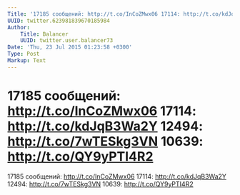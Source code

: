 ```yaml
---
Title: '17185 сообщений: http://t.co/InCoZMwx06 17114: http://t.co/kdJqB3Wa2Y 12494: http://t.co/7wTESkg3VN 10639: http://t.co/QY9yPTI4R2'
UUID: twitter.623981839670185984
Author:
    Title: Balancer
    UUID: twitter.user.balancer73
Date: 'Thu, 23 Jul 2015 01:23:58 +0300'
Type: Post
Markup: Text
---
```


# 17185 сообщений: http://t.co/InCoZMwx06 17114: http://t.co/kdJqB3Wa2Y 12494: http://t.co/7wTESkg3VN 10639: http://t.co/QY9yPTI4R2

17185 сообщений: http://t.co/InCoZMwx06
17114: http://t.co/kdJqB3Wa2Y
12494: http://t.co/7wTESkg3VN
10639: http://t.co/QY9yPTI4R2